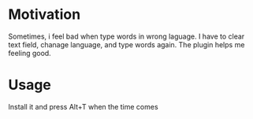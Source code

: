 # Motivation
Sometimes, i feel bad when type words in wrong laguage. I have to clear text field, chanage language, and type words again. The plugin helps me feeling good. 
# Usage
Install it and press Alt+T when the time comes